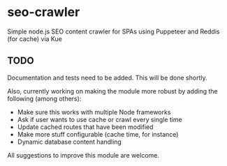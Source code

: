 # seo-crawler
Simple node.js SEO content crawler for SPAs using Puppeteer and Reddis (for cache) via Kue

## TODO
Documentation and tests need to be added. This will be done shortly.

Also, currently working on making the module more robust by adding the following (among others):

* Make sure this works with multiple Node frameworks
* Ask if user wants to use cache or crawl every single time
* Update cached routes that have been modified
* Make more stuff configurable (cache time, for instance)
* Dynamic database content handling

All suggestions to improve this module are welcome.
